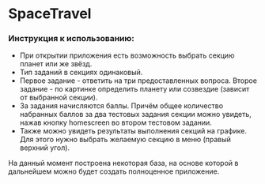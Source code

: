 # SpaceTravel

### Инструкция к использованию:
+ При открытии приложения есть возможность выбрать секцию планет или же звёзд. 
+ Тип заданий в секциях одинаковый.
+ Первое задание - ответить на три предоставленных вопроса. Второе задание - по картинке определить планету или созвездие (зависит от выбранной секции).
+ За задания начисляются баллы. Причём общее количество набранных баллов за два тестовых задания секции можно увидеть, нажав кнопку homescreen во втором тестовом задании.
+ Также можно увидеть результаты выполнения секций на графике. Для этого нужно выбрать желаемую секцию в меню (правый верхний угол). 

На данный момент построена некоторая база, на основе которой в дальнейшем можно будет создать полноценное приложение.

